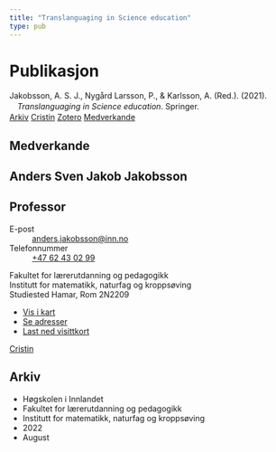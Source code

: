 ```yaml
---
title: "Translanguaging in Science education"
type: pub
---
```

<h1>Publikasjon</h1>
<article id="csl-bib-container-Y3DYYHUE" class="csl-bib-container">
  <div class="csl-bib-body" style="line-height: 1.35; padding-left: 1em; text-indent:-1em;">
  <div class="csl-entry">Jakobsson, A. S. J., Nyg&#xE5;rd Larsson, P., &amp; Karlsson, A. (Red.). (2021). <i>Translanguaging in Science education</i>. Springer.</div>
</div>
  <div class="csl-bib-buttons">
    <a href="#taxonomy-article-Y3DYYHUE" class="csl-bib-button">Arkiv</a>
    <a href="https://app.cristin.no/results/show.jsf?id=2047151" alt="Cristin URL" class="csl-bib-button">Cristin</a>
    <a href="http://zotero.org/groups/5022929/items/Y3DYYHUE" alt="Zotero URL" class="csl-bib-button">Zotero</a>
    <a href="#contributors-article-Y3DYYHUE" class="csl-bib-button">Medverkande</a>
  </div>
  <div id="csl-bib-meta-container-Y3DYYHUE"></div>
</article>
<div id="csl-bib-meta-Y3DYYHUE" class="csl-bib-meta">
  <article id="contributors-article-Y3DYYHUE" class="contributors-article">
    <h1>Medverkande</h1>
    <div class="personas">
<div class="vrtx-hinn-person-card">
<div class="photo">
<i class="lar la-user-circle missing-person"></i>
</div>
<div class="info">
<hgroup><h1>Anders Sven Jakob Jakobsson</h1>
<h2>Professor</h2>
</hgroup><dl>
<dt>E-post</dt>
<dd>
<a href="mailto:anders.jakobsson@inn.no">anders.jakobsson@inn.no</a>
</dd>
<dt>Telefonnummer</dt>
<dd><a href="tel:+4762430299">
+47 62 43 02 99
</a></dd>
</dl>
<p>
Fakultet for lærerutdanning og pedagogikk<br>
Institutt for matematikk, naturfag og kroppsøving<br>
Studiested Hamar,
Rom 2N2209
</p>
<ul class="vrtx-hinn-links">
<li><a href="https://www.google.com/maps?q=60.79677,11.07358">Vis i kart</a></li>
<li><a href="https://www.inn.no/finn-en-ansatt/anders-jakobsson.html#vrtx-hinn-addresses">Se adresser</a></li>
<li><a href="https://www.inn.no/finn-en-ansatt/anders-jakobsson.html?vrtx=vcf">Last ned visittkort</a></li>
</ul>
</div>
</div>
<a href="https://app.cristin.no/persons/show.jsf?id=1314928" alt="Cristin URL" class="personas-cristin">Cristin</a>
</div>
  </article>
  <article id="taxonomy-article-Y3DYYHUE" class="taxonomy-article">
    <h1>Arkiv</h1>
    <ul>
      <li>Høgskolen i Innlandet</li>
      <li>Fakultet for lærerutdanning og pedagogikk</li>
      <li>Institutt for matematikk, naturfag og kroppsøving</li>
      <li>2022</li>
      <li>August</li>
    </ul>
  </article>
</div>
